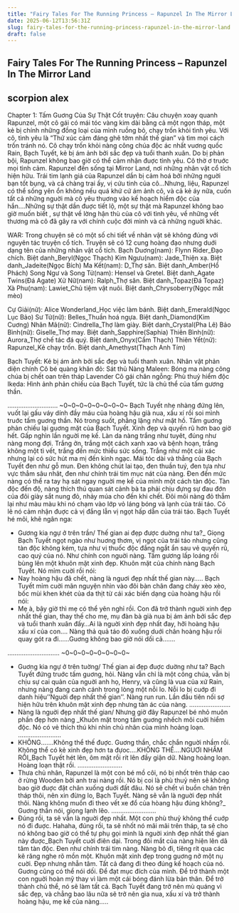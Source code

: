 ```yaml
---
title: "Fairy Tales For The Running Princess – Rapunzel In The Mirror Land"
date: 2025-06-12T13:56:31Z
slug: fairy-tales-for-the-running-princess-rapunzel-in-the-mirror-land
draft: false
---
```


## Fairy Tales For The Running Princess – Rapunzel In The Mirror Land

## scorpion alex

Chapter 1: Tấm Guơng Của Sự Thật
Cốt truyện: Câu chuyện xoay quanh Rapunzel, một cô gái có mái tóc vàng kim dài bằng cả một ngọn tháp, một kẻ bị chính những đồng loại của mình ruồng bỏ, chạy trốn khỏi tình yêu. Với cô, tình yêu là “Thứ xúc cảm đáng ghê tởm nhất thế gian” và tìm mọi cách trốn tránh nó. Cô chạy trốn khỏi nàng công chúa độc ác nhất vuơng quốc Rain, Bạch Tuyết, kẻ bị ám ảnh bởi sắc đẹp và tuổi thanh xuân. Do bị phản bội, Rapunzel không bao giờ có thể cảm nhận đuợc tình yêu. Cô thờ ơ truớc mọi tình cảm. Rapunzel đến sống tại Mirror Land, nơi những nhân vật cổ tích hiện hữu. Trái tim lạnh giá của Rapunzel dần bị cảm hoá bởi những nguời bạn tốt bụng, và cả chàng trai ấy, vị cứu tinh của cô…Nhưng, liệu, Rapunzel có thể sống yên ổn không nếu quá khứ cứ ám ảnh cô, và cả kẻ áy nữa, cuốn tất cả những nguời mà cô yêu thuơng vào kế hoạch hiểm độc của hắn….Những sự thật dần đuợc tiết lộ, một sự thật mà Rapunzel không bao giờ muốn biết , sự thật về lờng hận thù của cô với tình yêu, về những vết thương mà cô đã gây ra với chính cuộc đời mình và cả những nguời khác.
 
WAR: Trong chuyện sẽ có một số chi tiết về nhân vật sẽ không đúng với nguyên tác truyện cổ tích. Truyện sẽ có 12 cung hoàng đạo nhưng duới dạng tên của những nhân vật cổ tích.
Bạch Duơng(nam): Flynn Rider_Đạo chích. Biệt danh_Beryl(Ngọc Thạch)
Kim Ngưu(nam): Jade_Thiện xạ. Biệt danh_Jadeite(Ngọc Bích)
Ma Kết(nam): D_Thợ săn. Biệt danh_Amber(Hổ Phách)
Song Ngư và Song Tử(nam): Hensel và Gretel. Biệt danh_Agate Twins(Đá Agate)
Xử Nữ(nam): Ralph_Thợ săn. Biệt danh_Topaz(Đá Topaz) 
Xà Phu(nam): Lawiet_Chủ tiệm vật nuôi. Biệt danh_Chrysoberry(Ngọc mắt mèo)
 
Cự Giải(nữ): Alice Wonderland_Học việc làm bánh. Biệt danh_Emerald(Ngọc Lục Bảo)
Sư Tử(nữ): Belles_Thuần hoá ngựa. Biệt danh_Diamond(Kim Cuơng)
Nhân Mã(nữ): Cindrella_Thợ làm giày. Biệt danh_Crystal(Pha Lê)
Bảo Bình(nữ): Giselle_Thợ may. Biệt danh_Sapphire(Saphia)
Thiên Bình(nữ): Aurora_Thợ chế tác đá quý. Biệt danh_Onyx(Cẩm Thạch)
Thiên Yết(nữ): Rapunzel_Kẻ chạy trốn. Biệt danh_Amethyst(Thạch Anh Tím)
 
Bạch Tuyết: Kẻ bị ám ảnh bởi sắc đẹp và tuổi thanh xuân. Nhân vật phản diện chính
Cô bé quàng khăn đỏ: Sát thủ
Nàng Maleen: Bóng ma nàng công chúa bị chết oan trên tháp Lavender
Cô gái chăn ngỗng: Phù thuỷ hiểm độc
Ikeda: Hình ảnh phản chiếu của Bạch Tuyết, tức là chủ thể của tấm gương thần.
 
 
……………………….
~0~0~0~0~0~0~0~0~
Bạch Tuyết nhẹ nhàng đứng lên, vuốt lại gấu váy dính đầy máu của hoàng hậu già nua, xấu xí rồi soi mình truớc tấm guơng thần. Nó trong suốt, phằng lặng như mặt hồ. Tấm guơng phản chiếu lại guơng mặt của Bạch Tuyết. Xinh đẹp và quyến rũ hơn bao giờ hết. Gấp nghìn lần nguời mẹ kế. Làn da nàng trắng như tuyêt, đúng như nàng mong đợi. Trắng ởn, trắng một cách xanh xao và bệnh hoạn, trắng không một tì vết, trắng đến mức thiếu sức sống. Trắng như một cái xác nhưng lại có sức hút ma mị đến kinh ngạc. Mái tóc dài và thẳng của Bạch Tuyết đen như gỗ mun. Đen không chút lai tạo, đen thuần tuý, đen tựa như vực thẳm sâu nhât, đen như chính trái tim mục nát của nàng. Đen đến mức nàng có thể ra tay hạ sát ngay nguời mẹ kế của mình một cách tàn độc. Tàn độc đến độ, nàng thích thú quan sát cảnh bà ta phải chịu đựng sự đau đớn của đôi giày sắt nung đỏ, nhảy múa cho đến khi chết. Đôi môi nàng đỏ thẫm lại như màu màu khi nó chạm vào lớp vỏ láng bóng và lạnh của trái táo. Có lẽ nó cảm nhận đuợc cả vị đắng lẫn vị ngọt hấp dẫn của trái táo. Bạch Tuyết hé môi, khẽ ngân nga:
- Gương kia ngự ở trên trần/ Thế gian ai đẹp được duờng như ta?_ Giọng Bạch Tuyết ngọt ngào như huơng thơm, vị ngọt của trái táo nhưng cũng tàn độc không kém, tựa như vị thuốc độc đắng ngắt ẩn sau vẻ quyến rũ, cao quý của nó. Như chính con nguời nàng.
Tấm gương lấp loáng rồi bùng lên một khuôn mặt xinh đẹp. Khuôn mặt của chính nàng Bạch Tuyết. Nó mỉm cuời rồi nói:
- Nay hoàng hậu đã chết, nàng là nguơi đẹp nhất thế gian này…..
Bạch Tuyết mỉm cuời mãn nguyện nhìn vào đôi bàn chân đang cháy xèo xèo, bốc mùi khen khét của da thịt từ cái xác biến dạng của hoàng hậu rồi nói:
- Mẹ à, bây giờ thì mẹ có thể yên nghỉ rồi. Con đã trở thành nguời xinh đẹp nhất thế gian, thay thế cho mẹ, mụ đàn bà già nua bị ám ảnh bởi sắc đẹp và tuổi thanh xuân đấy…Ai là nguời xinh đẹp nhất đay, hỡi hoàng hậu xấu xí của con….
Nàng thả quả táo đỏ xuống duới chân hoàng hậu rồi quay gót ra đi……Guơng không bao giờ nói dối cả…….
 
………………………..
~0~0~0~0~0~0~0~0~
- Guơng kia ngự ở trên tuờng/ Thế gian ai đẹp đuợc duờng như ta?
 Bạch Tuyết đứng truớc tấm guơng, hỏi. Nàng vẫn chỉ là một công chúa, vẫn bị chịu sự cai quản của nguời anh họ, Henry, và cũng là vua của xứ Rain, nhưng nàng đang canh cánh trong lòng một nỗi lo. Nỗi lo bị cuớp đi danh hiệu’’Nguời đẹp nhất thế gian’’. Nàng run run. Lần đầu tiên nối sợ hiện hữu trên khuôn mặt xinh đẹp nhưng tàn ác của nàng.
…………………..
- Nàng là nguời đẹp nhất thế gian/ Nhưng giờ đây Rapunzel bé nhỏ muôn phần đẹp hơn nàng _Khuôn mặt trong tấm guơng nhếch môi cuời hiểm độc. Nó có vẻ thích thú khi nhìn chủ nhân của mình hoảng loạn.
……………………
- KHÔNG…….Không thể thế đuợc. Guơng thần, chắc chắn nguời nhầm rồi. Không thể có kẻ xinh đẹp hơn ta đựoc….KHÔNG THỂ….NGUƠI NHẦM RỒI_Bạch Tuyết hét lên, ôm mặt rồi rít lên đầy giận dữ. Nàng hoảng loạn. Hoảng loạn thật rồi.
…………………….
- Thưa chủ nhân, Rapunzel là một con bé mồ côi, nó bị nhốt trên tháp cao ở rừng Wooden bởi anh trai nàng rồi. Nó bị coi là phù thuỷ nên sẽ không bao giờ đuợc đặt chân xuống duới đất đâu. Nó sẽ chết vì buồn chán trên tháp thôi, nên xin đừng lo, Bạch Tuyết. Nàng sẽ vẫn là nguời đẹp nhất thôi. Nàng không muốn đi theo vết xe đổ của hòang hậu đúng không?_ Guơng thần nói, giọng lạnh lẽo.
…………………….
- Đúng rồi, ta sẽ vẫn là nguời đẹp nhất. Một con phù thuỷ không thể cuớp nó đi đuợc. Hahaha, đúng rồi, ta sẽ nhốt nó mãi mãi trên tháp, ta sẽ cho nó không bao giờ có thể tự phụ gọi mình là nguời xinh đẹp nhất thế gian này đuợc_Bạch Tuyết cuời điên dại. Trong đôi mắt của nàng hiện lên dã tâm tàn độc. Đen như chính trái tim nàng. Nàng bỏ đi, tíêng rít qua các kẽ răng nghe rõ mồn một. Khuôn mặt xinh đẹp trong guơng nở một nụ cuời. Đẹp nhưng nhẫn tâm. Tất cả đang đi theo đúng kế hoạch của nó. Guơng cũng có thể nói dối. Để đạt mục đích của mình. Để trở thành một con nguời hoàn mỹ thay vì làm một cái bóng đánh lừa bản thân. Để trở thành chủ thể, nó sẽ làm tất cả. Bạch Tuyết đang trở nên mù quáng vì sắc đẹp, và chẳng bao lâu nữa sẽ trở nên gìa nua, xấu xí và trở thành hoàng hậu, mẹ kế của nàng…..
